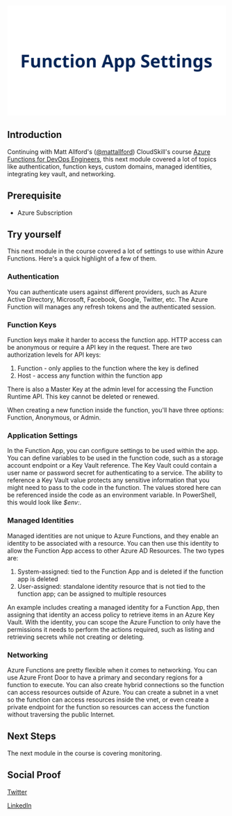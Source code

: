 ![](./img/banner.png)

## Introduction

Continuing with Matt Allford's ([@mattallford](https://twitter.com/mattallford)) CloudSkill's course [Azure Functions for DevOps Engineers](https://portal.cloudskills.io/azure-functions-powershell), this next module covered a lot of topics like authentication, function keys, custom domains, managed identities, integrating key vault, and networking.

## Prerequisite

- Azure Subscription

## Try yourself

This next module in the course covered a lot of settings to use within Azure Functions. Here's a quick highlight of a few of them.

### Authentication
You can authenticate users against different providers, such as Azure Active Directory, Microsoft, Facebook, Google, Twitter, etc. The Azure Function will manages any refresh tokens and the authenticated session.

### Function Keys
Function keys make it harder to access the function app. HTTP access can be anonymous or require a API key in the request. There are two authorization levels for API keys:

1. Function - only applies to the function where the key is defined
2. Host - access any function within the function app

There is also a Master Key at the admin level for accessing the Function Runtime API. This key cannot be deleted or renewed.

When creating a new function inside the function, you'll have three options: Function, Anonymous, or Admin.

### Application Settings
In the Function App, you can configure settings to be used within the app. You can define variables to be used in the function code, such as a storage account endpoint or a Key Vault reference. The Key Vault could contain a user name or password secret for authenticating to a service. The ability to reference a Key Vault value protects any sensitive information that you might need to pass to the code in the function. The values stored here can be referenced inside the code as an environment variable. In PowerShell, this would look like *$env:<name of app setting>*.

### Managed Identities
Managed identities are not unique to Azure Functions, and they enable an identity to be associated with a resource. You can then use this identity to allow the Function App access to other Azure AD Resources. The two types are:

1. System-assigned: tied to the Function App and is deleted if the function app is deleted
2. User-assigned: standalone identity resource that is not tied to the function app; can be assigned to multiple resources

An example includes creating a managed identity for a Function App, then assigning that identity an access policy to retrieve items in an Azure Key Vault. With the identity, you can scope the Azure Function to only have the permissions it needs to perform the actions required, such as listing and retrieving secrets while not creating or deleting.

### Networking

Azure Functions are pretty flexible when it comes to networking. You can use Azure Front Door to have a primary and secondary regions for a function to execute. You can also create hybrid connections so the function can access resources outside of Azure. You can create a subnet in a vnet so the function can access resources inside the vnet, or even create a private endpoint for the function so resources can access the function without traversing the public Internet.

## Next Steps

The next module in the course is covering monitoring.

## Social Proof

[Twitter](link)

[LinkedIn](link)